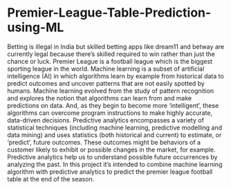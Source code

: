 # Premier-League-Table-Prediction-using-ML
Betting is illegal in India but skilled betting apps like dream11 and betway are currently legal because there’s skilled required to win rather than just the chance or luck. Premier League is a football league which is the biggest sporting league in the world. Machine learning is a subset of artificial intelligence (AI) in which algorithms learn by example from historical data to predict outcomes and uncover patterns that are not easily spotted by humans. Machine learning evolved from the study of pattern recognition and explores the notion that algorithms can learn from and make predictions on data. And, as they begin to become more ‘intelligent’, these algorithms can overcome program instructions to make highly accurate, data-driven decisions. Predictive analytics encompasses a variety of statistical techniques (including machine learning, predictive modelling and data mining) and uses statistics (both historical and current) to estimate, or ‘predict’, future outcomes. These outcomes might be behaviors of a customer likely to exhibit or possible changes in the market, for example. Predictive analytics help us to understand possible future occurrences by analyzing the past. In this project it’s intended to combine machine learning algorithm with predictive analytics to predict the premier league football table at the end of the season.
